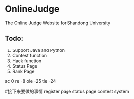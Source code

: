 # OnlineJudge
The Online Judge Website for Shandong University

## Todo:

1. Support Java and Python
1. Contest function
1. Hack function
1. Status Page
1. Rank Page


ac 0
re -8
ole -25
tle -24

#接下来要做的事情
register page
status page
contest system